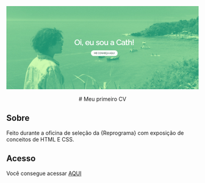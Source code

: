 ![Banner](banner-principal.png)

<p align="center">
  # Meu primeiro CV 
</p>

## Sobre
Feito durante a oficina de seleção da {Reprograma} com exposição de conceitos de HTML E CSS.

## Acesso
Você consegue acessar [AQUI](https://catharineresume.netlify.app/)
